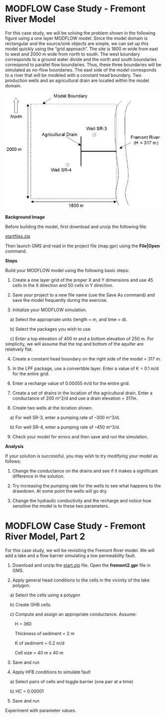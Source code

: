 # MODFLOW Case Study - Fremont River Model

For this case study, we will be solving the problem shown in the following figure using a one layer MODFLOW model.  Since the model domain is rectangular and the source/sink objects are simple, we can set up this model quickly using the “grid approach”.  The site is 1800 m wide from east to west and 2000 m wide from north to south.  The west boundary corresponds to a ground water divide and the north and south boundaries correspond to parallel flow boundaries.  Thus, these three boundaries will be simulated as no-flow boundaries.  The east side of the model corresponds to a river that will be modeled with a constant head boundary.  Two production wells and an agricultural drain are located within the model domain.

![fremont.gif](fremont.gif)

**Background Image**

Before building the model, first download and unzip the following file:

[startfiles.zip](startfiles.zip)

Then launch GMS and read in the project file (map.gpr) using the **File|Open** command.

**Steps**

Build your MODFLOW model using the following basic steps:

1) Create a one layer grid of the proper X and Y dimensions and use 45 cells in the X direction and 50 cells in Y direction.

2) Save your project to a new file name (use the Save As command) and save the model frequently during the exercise.

3) Initialize your MODFLOW simulation. 

&nbsp;&nbsp;&nbsp;&nbsp;a) Select the appropriate units (length = m, and time = d).

&nbsp;&nbsp;&nbsp;&nbsp;b) Select the packages you wish to use.

&nbsp;&nbsp;&nbsp;&nbsp;c) Enter a top elevation of 400 m and a bottom elevation of 250 m.  For simplicity, we will assume that the top and bottom of the aquifer are relatively flat.

4) Create a constant head boundary on the right side of the model = 317 m.

5) In the LPF package, use a convertible layer.  Enter a value of K = 0.1 m/d for the entire grid.

6) Enter a recharge value of 0.00055 m/d for the entire grid.

7) Create a set of drains in the location of the agricultural drain.  Enter a conductance of 200 m^2/d and use a drain elevation = 317m.

8) Create two wells at the location shown.

&nbsp;&nbsp;&nbsp;&nbsp;a) For well SR-3, enter a pumping rate of –300 m^3/d.

&nbsp;&nbsp;&nbsp;&nbsp;b) For well SR-4, enter a pumping rate of –450 m^3/d.

9) Check your model for errors and then save and run the simulation.

**Analysis**

If your solution is successful, you may wish to try modifying your model as follows:

1) Change the conductance on the drains and see if it makes a significant difference in the solution.

2) Try increasing the pumping rate for the wells to see what happens to the drawdown.  At some point the wells will go dry.

3) Change the hydraulic conductivity and the recharge and notice how sensitive the model is to these two parameters.


# MODFLOW Case Study - Fremont River Model, Part 2

For this case study, we will be revisiting the Fremont River model. We will add a lake and a flow barrier simulating a low permeability fault.

1) Download and unzip the [start.zip](start.zip) file. Open the **fremont2.gpr** file in GMS.

2) Apply general head conditions to the cells in the vicinity of the lake polygon.

&nbsp;&nbsp;&nbsp;&nbsp;a) Select the cells using a polygon

&nbsp;&nbsp;&nbsp;&nbsp;b) Create GHB cells.

&nbsp;&nbsp;&nbsp;&nbsp;c) Compute and assign an appropriate conductance. Assume:

&nbsp;&nbsp;&nbsp;&nbsp;&nbsp;&nbsp;&nbsp;&nbsp;H = 360

&nbsp;&nbsp;&nbsp;&nbsp;&nbsp;&nbsp;&nbsp;&nbsp;Thickness of sediment = 2 m

&nbsp;&nbsp;&nbsp;&nbsp;&nbsp;&nbsp;&nbsp;&nbsp;K of sediment = 0.2 m/d

&nbsp;&nbsp;&nbsp;&nbsp;&nbsp;&nbsp;&nbsp;&nbsp;Cell size = 40 m x 40 m

3) Save and run

4) Apply HFB conditions to simulate fault

&nbsp;&nbsp;&nbsp;&nbsp;a) Select pairs of cells and toggle barrier (one pair at a time)

&nbsp;&nbsp;&nbsp;&nbsp;b) HC = 0.00001

5) Save and run

Experiment with parameter values.
 

 

 

 
 

 